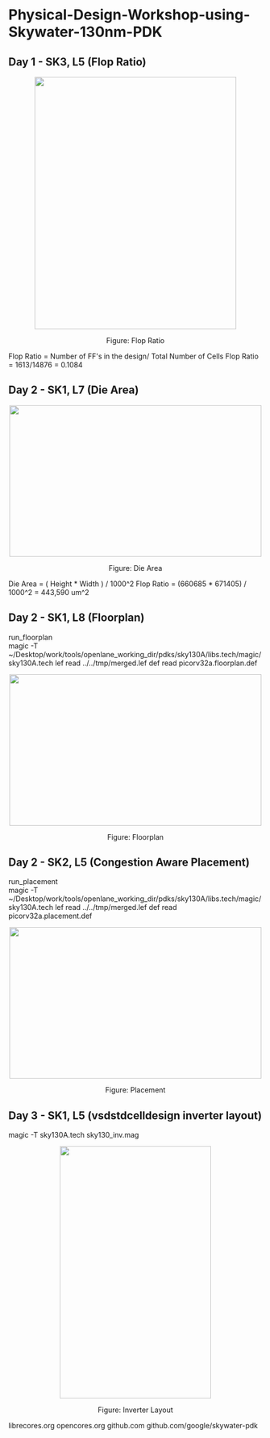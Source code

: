 # Physical-Design-Workshop-using-Skywater-130nm-PDK


## Day 1 - SK3, L5 (Flop Ratio)

<p align="center">
  <img width="400" height="500" src="https://i.imgur.com/HdOrvc0.jpg"
</p>
  <p align="center">
    Figure: Flop Ratio
</p>



Flop Ratio = Number of FF's in the design/ Total Number of Cells
Flop Ratio = 1613/14876 = 0.1084


## Day 2 - SK1, L7 (Die Area)

<p align="center">
  <img width="500" height="300" src="https://i.imgur.com/YzGBf5Q.jpg"
</p>
  <p align="center">
    Figure: Die Area
</p>



Die Area = ( Height * Width ) / 1000^2
Flop Ratio = (660685 * 671405) / 1000^2 = 443,590 um^2

## Day 2 - SK1, L8 (Floorplan)

run_floorplan \
magic -T ~/Desktop/work/tools/openlane_working_dir/pdks/sky130A/libs.tech/magic/sky130A.tech lef read ../../tmp/merged.lef def read picorv32a.floorplan.def

<p align="center">
  <img width="500" height="300" src="https://i.imgur.com/CJlsobJ.jpg"
</p>
  <p align="center">
    Figure: Floorplan
</p>


## Day 2 - SK2, L5 (Congestion Aware Placement)

run_placement \
magic -T ~/Desktop/work/tools/openlane_working_dir/pdks/sky130A/libs.tech/magic/sky130A.tech lef read ../../tmp/merged.lef def read picorv32a.placement.def

<p align="center">
  <img width="500" height="300" src="https://i.imgur.com/FQ2X0NH.jpg"
</p>
  <p align="center">
    Figure: Placement
</p>



## Day 3 - SK1, L5 (vsdstdcelldesign inverter layout)

magic -T sky130A.tech sky130_inv.mag

<p align="center">
  <img width="300" height="500" src="https://i.imgur.com/6kqgr9Z.png"
</p>
  <p align="center">
    Figure: Inverter Layout
</p>


















librecores.org
opencores.org
github.com
github.com/google/skywater-pdk
